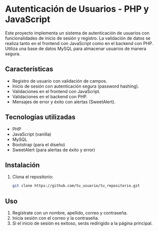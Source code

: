 # Autenticación de Usuarios - PHP y JavaScript
Este proyecto implementa un sistema de autenticación de usuarios con funcionalidades de inicio de sesión y registro. La validación de datos se realiza tanto en el frontend con JavaScript como en el backend con PHP. 
Utiliza una base de datos MySQL para almacenar usuarios de manera segura.

## Características
- Registro de usuario con validación de campos.
- Inicio de sesión con autenticación segura (password hashing).
- Validaciones en el frontend con JavaScript.
- Validaciones en el backend con PHP.
- Mensajes de error y éxito con alertas (SweetAlert).

## Tecnologías utilizadas
- PHP
- JavaScript (vanilla)
- MySQL
- Bootstrap (para el diseño)
- SweetAlert (para alertas de éxito y error)

## Instalación

1. Clona el repositorio:
   ```bash
   git clone https://github.com/tu_usuario/tu_repositorio.git

## Uso
1. Regístrate con un nombre, apellido, correo y contraseña.
2. Inicia sesión con el correo y la contraseña.
3. Si el inicio de sesión es exitoso, serás redirigido a la página principal.
